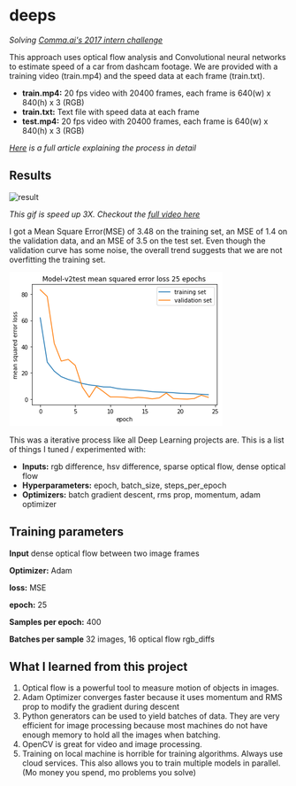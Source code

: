 
# deeps

_Solving [Comma.ai's 2017 intern challenge](https://twitter.com/comma_ai/status/849131721572327424?lang=en)_

This approach uses optical flow analysis and Convolutional neural networks to estimate speed of a car from dashcam footage. We are provided with a training video (train.mp4) and the speed data at each frame  (train.txt).

- **train.mp4:** 20 fps video with 20400 frames, each frame is 640(w) x 840(h) x 3 (RGB)
- **train.txt:** Text file with speed data at each frame
- **test.mp4:** 20 fps video with 20400 frames, each frame is 640(w) x 840(h) x 3 (RGB)

_[Here](https://github.com/millingab/deeps/blob/master/Full%20Article.md) is a full article explaining the process in detail_

## Results

![result](https://media.giphy.com/media/2Kc6BtTNwRU6Q/200w_d.gif)

_This gif is speed up 3X. Checkout the [full video here](https://youtu.be/LUTn_I52SMQ)_

I got a Mean Square Error(MSE) of 3.48 on the training set, an MSE of 1.4 on the validation data, and an MSE of 3.5 on the test set. Even though the validation curve has some noise, the overall trend suggests that we are not overfitting the training set. 

![png](images/output_44_1.png)

This was a iterative process like all Deep Learning projects are. This is a list of things I tuned / experimented with:
- **Inputs:** rgb difference, hsv difference, sparse optical flow, dense optical flow
- **Hyperparameters:** epoch, batch_size, steps_per_epoch
- **Optimizers:** batch gradient descent, rms prop, momentum, adam optimizer

## Training parameters

**Input** dense optical flow between two image frames

**Optimizer:** Adam

**loss:** MSE

**epoch:** 25

**Samples per epoch:** 400

**Batches per sample** 32 images, 16 optical flow rgb_diffs

## What I learned from this project

1. Optical flow is a powerful tool to measure motion of objects in images.
2. Adam Optimizer converges faster because it uses momentum and RMS prop to modify the gradient during descent
3. Python generators can be used to yield batches of data. They are very efficient for image processing because most machines do not have enough memory to hold all the images when batching.
4. OpenCV is great for video and image processing.
5. Training on local machine is horrible for training algorithms. Always use cloud services. This also allows you to train multiple models in parallel. (Mo money you spend, mo problems you solve)
